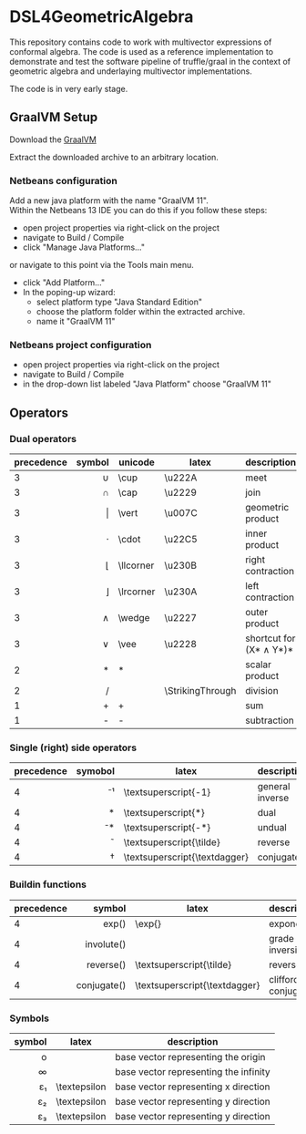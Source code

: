 # DSL4GeometricAlgebra

This repository contains code to work with multivector expressions of conformal algebra. The code is used as a reference implementation to demonstrate and test the software pipeline of truffle/graal in the context of geometric algebra and underlaying multivector implementations.

The code is in very early stage.

## GraalVM Setup
Download the [GraalVM](https://github.com/graalvm/graalvm-ce-builds/releases/download/vm-22.0.0.2/graalvm-ce-java11-linux-amd64-22.0.0.2.tar.gz)

Extract the downloaded archive to an arbitrary location.

### Netbeans configuration
Add a new java platform with the name "GraalVM 11". \
Within the Netbeans 13 IDE you can do this if you follow these steps:
- open project properties via right-click on the project
- navigate to Build / Compile
- click "Manage Java Platforms..."

or navigate to this point via the Tools main menu.

- click "Add Platform..."
- In the poping-up wizard:
  - select platform type "Java Standard Edition"
  - choose the platform folder within the extracted archive.
  - name it "GraalVM 11"

### Netbeans project configuration
- open project properties via right-click on the project
- navigate to Build / Compile
- in the drop-down list labeled "Java Platform" choose "GraalVM 11"

## Operators

### Dual operators
| precedence | symbol | unicode | latex | description |
| ---------- | ------:| ------- | ----- | ----------- |
| 3 | &#8746;   | \cup  | \u222A | meet |
| 3 | &#8745;   | \cap  | \u2229 | join |
| 3 | &#124;  | \vert | \u007C | geometric product |
| 3 | &#8901;   | \cdot | \u22C5 | inner product |
| 3 | &#8970; | \llcorner | \u230B | right contraction |
| 3 | &#8971; | \lrcorner | \u230A | left contraction |
| 3 | &#8743; | \wedge | \u2227 | outer product |
| 3 | &#8744; | \vee | \u2228 | shortcut for (X* &#8743; Y*)* |
| 2 | &#42;  | * | | scalar product |
| 2 | &#47;  | | \StrikingThrough | division |
| 1 | &#43;  | + | | sum |
| 1 | &#45; | - | | subtraction |

### Single (right) side operators
| precedence | symobol | latex | description |
| ---------- | ------:| ----- | ----------- |
| 4 | &#8315;&#185;    | \textsuperscript{-1} | general inverse |
| 4 | *    | \textsuperscript{*} | dual |
| 4 | &#8315;*    | \textsuperscript{-*} | undual |
| 4 | &#732;    | \textsuperscript{\tilde} | reverse |
| 4 | &#8224;    | \textsuperscript{\textdagger} | conjugate |

### Buildin functions
| precedence | symbol | latex | description |
| ---------- | ------:| ----- | ----------- |
| 4 | exp()    | \exp{} | exponential |
| 4 | involute()    |  | grade inversion |
| 4 | reverse()    |  \textsuperscript{\tilde} | reverse |
| 4 | conjugate()    | \textsuperscript{\textdagger} | clifford conjugate |

### Symbols
| symbol | latex | description |
| ------:| ----- | ----------- |
| o   |  | base vector representing the origin |
| &#8734;      |  | base vector representing the infinity |
| &#949;&#8321;   | \textepsilon   | base vector representing x direction |
| &#949;&#8322;  | \textepsilon  | base vector representing y direction |
| &#949;&#8323;   | \textepsilon  | base vector representing y direction |
